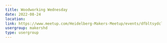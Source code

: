```yaml
---
title: Woodworking Wednesday
date: 2022-08-24
location: 
link: https://www.meetup.com/Heidelberg-Makers-Meetup/events/dfbltsydclbgc/
usergroup: makershd
type: usergroup
---
```

